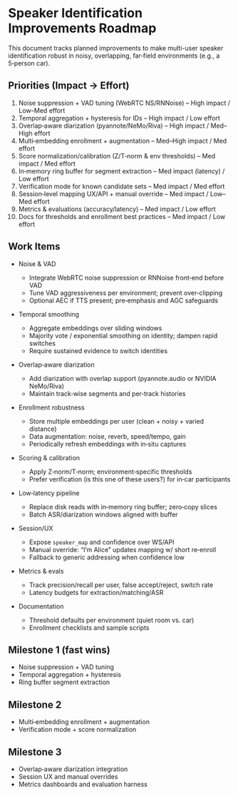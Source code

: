 # Speaker Identification Improvements Roadmap

This document tracks planned improvements to make multi-user speaker identification robust in noisy, overlapping, far‑field environments (e.g., a 5‑person car).

## Priorities (Impact → Effort)

1) Noise suppression + VAD tuning (WebRTC NS/RNNoise) – High impact / Low–Med effort
2) Temporal aggregation + hysteresis for IDs – High impact / Low effort
3) Overlap‑aware diarization (pyannote/NeMo/Riva) – High impact / Med–High effort
4) Multi‑embedding enrollment + augmentation – Med–High impact / Med effort
5) Score normalization/calibration (Z/T‑norm & env thresholds) – Med impact / Med effort
6) In‑memory ring buffer for segment extraction – Med impact (latency) / Low effort
7) Verification mode for known candidate sets – Med impact / Med effort
8) Session‑level mapping UX/API + manual override – Med impact / Low–Med effort
9) Metrics & evaluations (accuracy/latency) – Med impact / Low effort
10) Docs for thresholds and enrollment best practices – Med impact / Low effort

## Work Items

- Noise & VAD
  - Integrate WebRTC noise suppression or RNNoise front‑end before VAD
  - Tune VAD aggressiveness per environment; prevent over‑clipping
  - Optional AEC if TTS present; pre‑emphasis and AGC safeguards

- Temporal smoothing
  - Aggregate embeddings over sliding windows
  - Majority vote / exponential smoothing on identity; dampen rapid switches
  - Require sustained evidence to switch identities

- Overlap‑aware diarization
  - Add diarization with overlap support (pyannote.audio or NVIDIA NeMo/Riva)
  - Maintain track‑wise segments and per‑track histories

- Enrollment robustness
  - Store multiple embeddings per user (clean + noisy + varied distance)
  - Data augmentation: noise, reverb, speed/tempo, gain
  - Periodically refresh embeddings with in‑situ captures

- Scoring & calibration
  - Apply Z‑norm/T‑norm; environment‑specific thresholds
  - Prefer verification (is this one of these users?) for in‑car participants

- Low‑latency pipeline
  - Replace disk reads with in‑memory ring buffer; zero‑copy slices
  - Batch ASR/diarization windows aligned with buffer

- Session/UX
  - Expose `speaker_map` and confidence over WS/API
  - Manual override: “I’m Alice” updates mapping w/ short re‑enroll
  - Fallback to generic addressing when confidence low

- Metrics & evals
  - Track precision/recall per user, false accept/reject, switch rate
  - Latency budgets for extraction/matching/ASR

- Documentation
  - Threshold defaults per environment (quiet room vs. car)
  - Enrollment checklists and sample scripts

## Milestone 1 (fast wins)
- Noise suppression + VAD tuning
- Temporal aggregation + hysteresis
- Ring buffer segment extraction

## Milestone 2
- Multi‑embedding enrollment + augmentation
- Verification mode + score normalization

## Milestone 3
- Overlap‑aware diarization integration
- Session UX and manual overrides
- Metrics dashboards and evaluation harness
